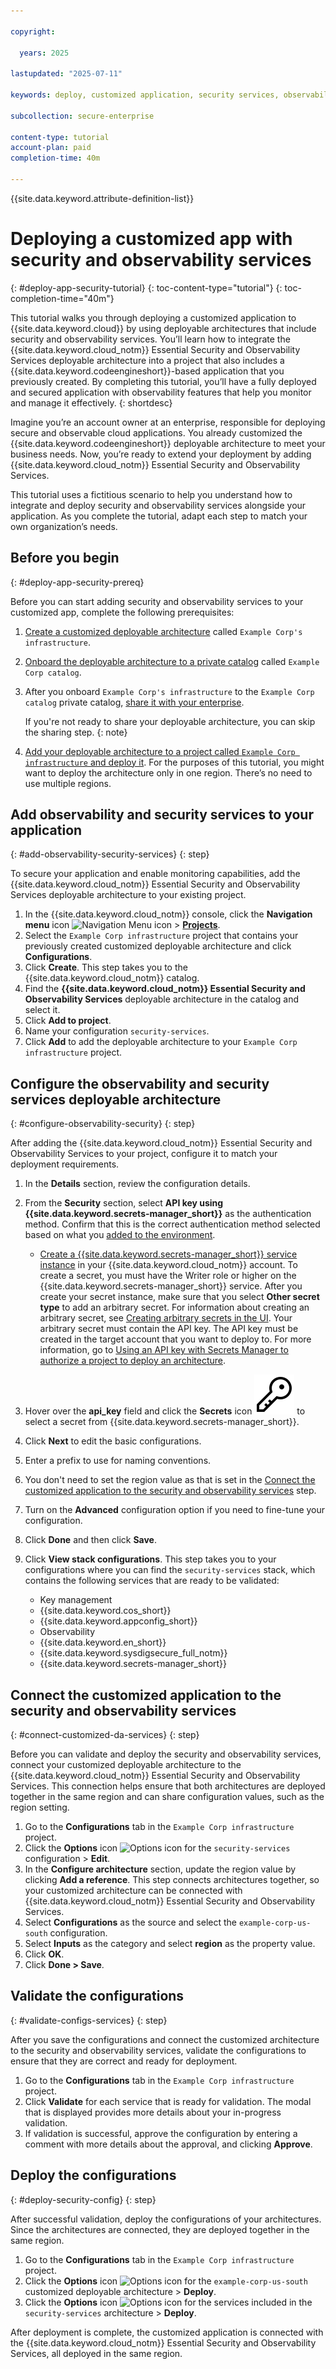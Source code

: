 ```yaml
---

copyright:

  years: 2025

lastupdated: "2025-07-11"

keywords: deploy, customized application, security services, observability services, project, Code Engine, AI, application

subcollection: secure-enterprise

content-type: tutorial
account-plan: paid
completion-time: 40m

---
```


{{site.data.keyword.attribute-definition-list}}

# Deploying a customized app with security and observability services
{: #deploy-app-security-tutorial}
{: toc-content-type="tutorial"}
{: toc-completion-time="40m"}

This tutorial walks you through deploying a customized application to {{site.data.keyword.cloud}} by using deployable architectures that include security and observability services. You’ll learn how to integrate the {{site.data.keyword.cloud_notm}} Essential Security and Observability Services deployable architecture into a project that also includes a {{site.data.keyword.codeengineshort}}-based application that you previously created. By completing this tutorial, you’ll have a fully deployed and secured application with observability features that help you monitor and manage it effectively.
{: shortdesc}

Imagine you’re an account owner at an enterprise, responsible for deploying secure and observable cloud applications. You already customized the {{site.data.keyword.codeengineshort}} deployable architecture to meet your business needs. Now, you’re ready to extend your deployment by adding {{site.data.keyword.cloud_notm}} Essential Security and Observability Services.

This tutorial uses a fictitious scenario to help you understand how to integrate and deploy security and observability services alongside your application. As you complete the tutorial, adapt each step to match your own organization’s needs.

## Before you begin
{: #deploy-app-security-prereq}

Before you can start adding security and observability services to your customized app, complete the following prerequisites:

1. [Create a customized deployable architecture](/docs/secure-enterprise?topic=secure-enterprise-basic-custom) called `Example Corp's infrastructure`.
1. [Onboard the deployable architecture to a private catalog](/docs/secure-enterprise?topic=secure-enterprise-onboard-da) called `Example Corp catalog`.
1. After you onboard `Example Corp's infrastructure` to the `Example Corp catalog` private catalog, [share it with your enterprise](/docs/secure-enterprise?topic=secure-enterprise-share-custom).

    If you're not ready to share your deployable architecture, you can skip the sharing step.
    {: note}

1. [Add your deployable architecture to a project called `Example Corp infrastructure` and deploy it](/docs/secure-enterprise?topic=secure-enterprise-deploy-regions). For the purposes of this tutorial, you might want to deploy the architecture only in one region. There’s no need to use multiple regions.

## Add observability and security services to your application
{: #add-observability-security-services}
{: step}

To secure your application and enable monitoring capabilities, add the {{site.data.keyword.cloud_notm}} Essential Security and Observability Services deployable architecture to your existing project.

1. In the {{site.data.keyword.cloud_notm}} console, click the **Navigation menu** icon ![Navigation Menu icon](../icons/icon_hamburger.svg "Menu") > **[Projects](/projects/)**. 
1. Select the `Example Corp infrastructure` project that contains your previously created customized deployable architecture and click **Configurations**.
1. Click **Create**. This step takes you to the {{site.data.keyword.cloud_notm}} catalog.
1. Find the **{{site.data.keyword.cloud_notm}} Essential Security and Observability Services** deployable architecture in the catalog and select it.
1. Click **Add to project**.
1. Name your configuration `security-services`.
1. Click **Add** to add the deployable architecture to your `Example Corp infrastructure` project.

## Configure the observability and security services deployable architecture
{: #configure-observability-security}
{: step}

After adding the {{site.data.keyword.cloud_notm}} Essential Security and Observability Services to your project, configure it to match your deployment requirements.

1. In the **Details** section, review the configuration details.
1. From the **Security** section, select **API key using {{site.data.keyword.secrets-manager_short}}** as the authentication method. Confirm that this is the correct authentication method selected based on what you [added to the environment](/docs/secure-enterprise?topic=secure-enterprise-deploy-regions#env-create).

    * [Create a {{site.data.keyword.secrets-manager_short}} service instance](/docs/secrets-manager?topic=secrets-manager-create-instance&interface=ui) in your {{site.data.keyword.cloud_notm}} account. To create a secret, you must have the Writer role or higher on the {{site.data.keyword.secrets-manager_short}} service. After you create your secret instance, make sure that you select **Other secret type** to add an arbitrary secret. For information about creating an arbitrary secret, see [Creating arbitrary secrets in the UI](/docs/secrets-manager?topic=secrets-manager-arbitrary-secrets&interface=ui). Your arbitrary secret must contain the API key. The API key must be created in the target account that you want to deploy to. For more information, go to [Using an API key with Secrets Manager to authorize a project to deploy an architecture](/docs/secure-enterprise?topic=secure-enterprise-authorize-project).

1. Hover over the **api_key** field and click the **Secrets** icon ![Key icon](images/secret-key.svg "Secrets") to select a secret from {{site.data.keyword.secrets-manager_short}}.
1. Click **Next** to edit the basic configurations.
1. Enter a prefix to use for naming conventions.
1. You don't need to set the region value as that is set in the [Connect the customized application to the security and observability services](#connect-customized-da-services) step.
1. Turn on the **Advanced** configuration option if you need to fine-tune your configuration.
1. Click **Done** and then click **Save**.
1. Click **View stack configurations**. This step takes you to your configurations where you can find the `security-services` stack, which contains the following services that are ready to be validated:

    * Key management
    * {{site.data.keyword.cos_short}}
    * {{site.data.keyword.appconfig_short}}
    * Observability
    * {{site.data.keyword.en_short}}
    * {{site.data.keyword.sysdigsecure_full_notm}}
    * {{site.data.keyword.secrets-manager_short}}

## Connect the customized application to the security and observability services
{: #connect-customized-da-services}
{: step}

Before you can validate and deploy the security and observability services, connect your customized deployable architecture to the {{site.data.keyword.cloud_notm}} Essential Security and Observability Services. This connection helps ensure that both architectures are deployed together in the same region and can share configuration values, such as the region setting.

1. Go to the **Configurations** tab in the `Example Corp infrastructure` project.
1. Click the **Options** icon ![Options icon](../icons/action-menu-icon.svg "Options") for the `security-services` configuration > **Edit**.
1. In the **Configure architecture** section, update the region value by clicking **Add a reference**. This step connects architectures together, so your customized architecture can be connected with {{site.data.keyword.cloud_notm}} Essential Security and Observability Services.
1. Select **Configurations** as the source and select the `example-corp-us-south` configuration.
1. Select **Inputs** as the category and select **region** as the property value.
1. Click **OK**.
1. Click **Done > Save**.

## Validate the configurations
{: #validate-configs-services}
{: step}

After you save the configurations and connect the customized architecture to the security and observability services, validate the configurations to ensure that they are correct and ready for deployment.

1. Go to the **Configurations** tab in the `Example Corp infrastructure` project.
1. Click **Validate** for each service that is ready for validation. The modal that is displayed provides more details about your in-progress validation.
1. If validation is successful, approve the configuration by entering a comment with more details about the approval, and clicking **Approve**.

## Deploy the configurations
{: #deploy-security-config}
{: step}

After successful validation, deploy the configurations of your architectures. Since the architectures are connected, they are deployed together in the same region.

1. Go to the **Configurations** tab in the `Example Corp infrastructure` project.
1. Click the **Options** icon ![Options icon](../icons/action-menu-icon.svg "Options") for the `example-corp-us-south` customized deployable architecture > **Deploy**.
1. Click the **Options** icon ![Options icon](../icons/action-menu-icon.svg "Options") for the services included in the `security-services` architecture > **Deploy**.

After deployment is complete, the customized application is connected with the {{site.data.keyword.cloud_notm}} Essential Security and Observability Services, all deployed in the same region.
